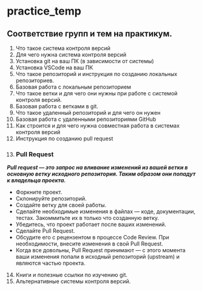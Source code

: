 # practice_temp

## Соответствие групп и тем на практикум.

1. Что такое система контроля версий
2. Для чего нужна система контроля версий
3. Установка git на ваш ПК (в зависимости от системы)
4. Установка VSCode на ваш ПК
5. Что такое репозиторий и инструкция по созданию локальных репозиториев.
6. Базовая работа с локальным репозиторием
7. Что такое ветки и для чего они нужны при работе с системой контроля версий.
8. Базовая работа с ветками в git.
9. Что такое удаленный репозиторий и для чего он нужен
10. Базовая работа с удаленными репозиториями GitHub
11. Как строится и для чего нужна совместная работа в системах контроля версий
12. Инструкция по созданию pull request
13. ### Pull Request
  *__Pull request — это запрос на вливание изменений из вашей ветки в основную ветку исходного репозитория. Таким образом они попадут к владельца проекта.__*

- Форкните проект.
- Склонируйте репозиторий.
- Создайте ветку для своей работы.
- Сделайте необходимые изменения в файлах — коде, документации, тестах. Закоммитьте их в только что созданную ветку.
- Убедитесь, что проект работает после ваших изменений.
- Сделайте Pull Request.
- Обсудите его с рецензентом в процессе Code Review. При необходимости, внесите изменения в свой Pull Request.
-  Когда все довольны, Pull Request принимают — с этого момента ваши изменения попали в исходный репозиторий (upstream) и являются частью проекта.
14. Книги и полезные ссылки по изучению git.
15. Альтернативные системы контроля версий.

